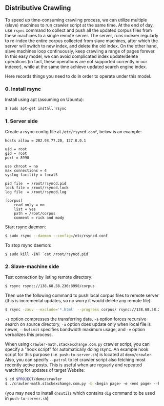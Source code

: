 ## Distributive Crawling

To speed up time-consuming crawling process, we can utilize multiple (slave) machines
to run crawler script at the same time.
At the end of day, use `rsync` command to collect and push all the updated corpus
files from these machines to a single remote server.
The server, runs indexer regularly to re-index the entire corpus collected from slave
machines, after which the server will switch to new index, and delete the old index.
On the other hand, slave machines loop continuously, keep crawling a range of pages
forever.
In this easy model, we can avoid complicated index update/delete operations (in fact,
these operations are not supported currently in our indexer), while at the same time
achieve updated search engine index.

Here records things you need to do in order to operate under this model.

### 0. Install rsync
Install using apt (assuming on Ubuntu):
```sh
$ sudo apt-get install rsync
```

### 1. Server side
Create a rsync config file at `/etc/rsyncd.conf`, below is an example:
```
hosts allow = 202.98.77.20, 127.0.0.1

uid = root
gid = root
port = 8990

use chroot = no
max connections = 4
syslog facility = local5

pid file  = /root/rsyncd.pid
lock file = /root/rsyncd.lock
log file  = /root/rsyncd.log

[corpus]
	read only = no
	list = yes
	path = /root/corpus
	comment = rick and mody
```

Start rsync daemon:
```sh
$ sudo rsync --daemon --config=/etc/rsyncd.conf
```

To stop rsync daemon:
```
$ sudo kill -INT `cat /root/rsyncd.pid`
```

### 2. Slave-machine side
Test connection by listing remote directory:
```sh
$ rsync rsync://138.68.58.236:8990/corpus
```

Then use the following command to push local corpus files to remote server
(this is incremental updates, so no worry it would delete any remote file)
```sh
$ rsync -zauv --exclude='*.html' --progress corpus/ rsync://138.68.58.236:8990/corpus --bwlimit=600
```
`-z` option compresses the transferring data, `-a` option forces recursive search on
source directory, `-u` option does update only when local file is newer, `--bwlimit` specifies
bandwidth maximum usage, and `-v` option verbalizes this process.

When using `crawler-math.stackexchange.com.py`
crawler script, you can specify a "hook script" for automatically doing rsync.
An example hook script for this purpose (i.e. `push-to-server.sh`) is located at
`demo/crawler`.
Also, you can specify `--patrol` to let crawler script also fetching most recently active posts.
This is useful when are reguarly and repeated watching for updates of target Website:
```sh
$ cd $PROJECT/demo/crawler
$ ./crawler-math.stackexchange.com.py -b <begin page> -e <end page> --hook-script ./push-to-server.sh --patrol
```
(you may need to install `dnsutils` which contains `dig` command to be used in `push-to-server.sh`)
